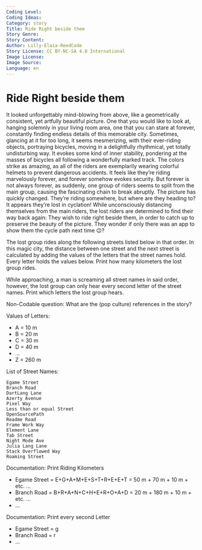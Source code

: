 ```yaml
---
Coding Level:
Coding Ideas:
Category: story
Title: Ride Right beside them
Story Genre:
Story Content:
Author: Lilly-Elaia-ReedCode
Story License: CC BY-NC-SA 4.0 International
Image License:
Image Source:
Language: en
---
```


# Ride Right beside them

It looked unforgettably mind-blowing from above, like a geometrically
consistent, yet artfully beautiful picture. One that you would like to look at,
hanging solemnly in your living room area, one that you can stare at forever,
constantly finding endless details of this memorable city. Sometimes, glancing
at it for too long, it seems mesmerizing, with their ever-riding objects,
portraying bicycles, moving in a delightfully rhythmical, yet totally
undisturbing way. It evokes some kind of inner stability, pondering at the
masses of bicycles all following a wonderfully marked track. The colors strike
as amazing, as all of the riders are exemplarily wearing colorful helmets to
prevent dangerous accidents. It feels like they’re riding marvelously forever,
and forever somehow evokes security. But forever is not always forever, as
suddenly, one group of riders seems to split from the main group, causing the
fascinating chain to break abruptly. The picture has quickly changed. They’re
riding somewhere, but where are they heading to? It appears they’re lost in
cyclation! While unconsciously distancing themselves from the main riders, the
lost riders are determined to find their way back again: They wish to ride right
beside them, in order to catch up to preserve the beauty of the picture. They
wonder if only there was an app to show them the cycle path next time 😉?

The lost group rides along the following streets listed below in that order. In
this magic city, the distance between one street and the next street is
calculated by adding the values of the letters that the street names hold. Every
letter holds the values below. Print how many kilometers the lost group rides.

While approaching, a man is screaming all street names in said order, however,
the lost group can only hear every second letter of the street names. Print
which letters the lost group hears.

Non-Codable question: What are the (pop culture) references in the story?

Values of Letters:

- A = 10 m
- B = 20 m
- C = 30 m
- D = 40 m
- ...
- Z = 260 m

List of Street Names:

```
Egame Street
Branch Road
DartLang Lane
Azerty Avenue
Pixel Way
Less than or equal Street
OpenSourcePath
Readme Road
Frame Work Way
Element Lane
Tab Street
Night Mode Ave
Julia Lang Lane
Stack Overflowed Way
Roaming Street
```

Documentation: Print Riding Kilometers

- Egame Street = E+G+A+M+E+S+T+R+E+E+T = 50 m + 70 m + 10 m + etc. ...
- Branch Road = B+R+A+N+C+H+E+R+O+A+D = 20 m + 180 m + 10 m + etc. ...
- ...

Documentation: Print every second Letter

- Egame Street = g
- Branch Road = r
- ...
